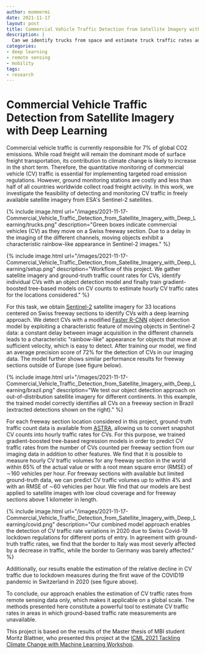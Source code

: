 ```yaml
---
author: mommermi
date: 2021-11-17
layout: post
title: Commercial Vehicle Traffic Detection from Satellite Imagery with Deep Learning
description: |
  Can we identify trucks from space and estimate truck traffic rates anywhere on the planet? Yes, we can!
categories:
- deep learning
- remote sensing
- mobility
tags:
- research
---
```


# Commercial Vehicle Traffic Detection from Satellite Imagery with Deep Learning

Commercial vehicle traffic is currently responsible for 7% of global CO2 emissions. While road freight will remain the dominant mode of surface freight transportation, its contribution to climate change is likely to increase in the short term. Therefore, the quantitative monitoring of commercial vehicle (CV) traffic is essential for implementing targeted road emission regulations. However, ground monitoring stations are costly and less than half of all countries worldwide collect road freight activity. In this work, we investigate the feasibility of detecting and monitoring CV traffic in freely available
satellite imagery from ESA's Sentinel-2 satellites.

{% include image.html
url="/images/2021-11-17-Commercial_Vehicle_Traffic_Detection_from_Satellite_Imagery_with_Deep_Learning/trucks.png"
description="Green boxes indicate commercial vehicles (CV) as they move on a Swiss freeway section. Due to a delay in the imaging of the different channels, moving objects exhibit a characteristic rainbow-like appearance in Sentinel-2 images." %}


{% include image.html
url="/images/2021-11-17-Commercial_Vehicle_Traffic_Detection_from_Satellite_Imagery_with_Deep_Learning/setup.png"
description="Workflow of this project. We gather satellite imagery and ground-truth traffic count rates for CVs, identify individual CVs with an object detection model and finally train gradient-boosted tree-based models on CV counts to estimate hourly CV traffic rates for the locations considered." %}

For this task, we obtain [Sentinel-2](https://sentinel.esa.int/web/sentinel/missions/sentinel-2) satellite imagery for 33 locations centered on Swiss freeway sections to identify CVs with a deep learning approach.  We detect CVs with a modified [Faster R-CNN](https://proceedings.neurips.cc/paper/2015/file/14bfa6bb14875e45bba028a21ed38046-Paper.pdf) object detection model by exploiting a characteristic feature of moving objects in Sentinel-2 data: a constant delay between image acquisition in the different channels leads to a characteristic "rainbow-like" appearance for objects that move at sufficient velocity, which is easy to detect. After training our model, we find an average precision score of 72% for the detection of CVs in our imaging data. The model further shows similar performance results for freeway sections outside of Europe (see figure below).

{% include image.html
url="/images/2021-11-17-Commercial_Vehicle_Traffic_Detection_from_Satellite_Imagery_with_Deep_Learning/brazil.png"
description="We test our object detection approach on out-of-distribution satellite imagery for different continents. In this example, the trained model correctly identifies all CVs on a freeway section in Brazil (extracted detections shown on the right)." %}

For each freeway section location considered in this project, ground-truth traffic count data is available from [ASTRA](https://www.astra.admin.ch/astra/en/home.html), allowing us to convert snapshot CV counts into hourly traffic rates for CVs. For this purpose, we trained gradient-boosted tree-based regression models in order to predict CV traffic rates from the number of CVs counted per freeway section from our imaging data in addition to other features. We find that it is possible to measure hourly CV traffic volumes for any freeway section in the world within 65% of the actual value or with a root mean square error (RMSE) of ∼160 vehicles per hour. For freeway sections with available but limited ground-truth data, we can predict CV traffic volumes up to within 4% and with an RMSE of ∼60 vehicles per hour. We find that our models are best applied to satellite images with low cloud coverage and for freeway sections above 1 kilometer in length.

{% include image.html
url="/images/2021-11-17-Commercial_Vehicle_Traffic_Detection_from_Satellite_Imagery_with_Deep_Learning/covid.png"
description="Our combined model approach enables the detection of CV traffic rate variations in 2020 due to Swiss Covid-19 lockdown regulations for different ports of entry. In agreement with ground-truth traffic rates, we find that the border to Italy was most severly affected by a decrease in traffic, while the border to Germany was barely affected." %}

Additionally, our results enable the estimation of the relative decline in CV
traffic due to lockdown measures during the first wave of the COVID19 pandemic in Switzerland in 2020 (see figure above).

To conclude, our approach enables the estimation of CV traffic rates from remote sensing data only, which makes it applicable on a global scale. The methods presented here constitute a powerful tool to estimate CV traffic rates in areas in which ground-based traffic rate measurements are unavailable.

This project is based on the results of the Master thesis of MBI student Moritz Blattner, who presented this project at the [ICML 2021 Tackling Climate Change with Machine Learning Workshop](https://www.climatechange.ai/papers/icml2021/19).